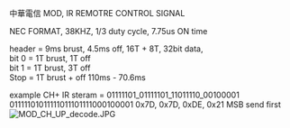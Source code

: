 中華電信 MOD, IR REMOTRE CONTROL SIGNAL  

NEC FORMAT, 38KHZ, 1/3 duty cycle, 7.75us ON time  

header = 9ms brust, 4.5ms off, 16T + 8T,
32bit data,  
bit 0 = 1T brust, 1T off  
bit 1 = 1T brust, 3T off  
Stop  = 1T brust + off 110ms - 70.6ms  

example CH+
IR steram = 01111101_01111101_11011110_00100001  
01111101011111011101111000100001
0x7D, 0x7D, 0xDE, 0x21
MSB send first  
![MOD_CH_UP_decode.JPG](MOD_CH_UP_decode.JPG)
  
  

